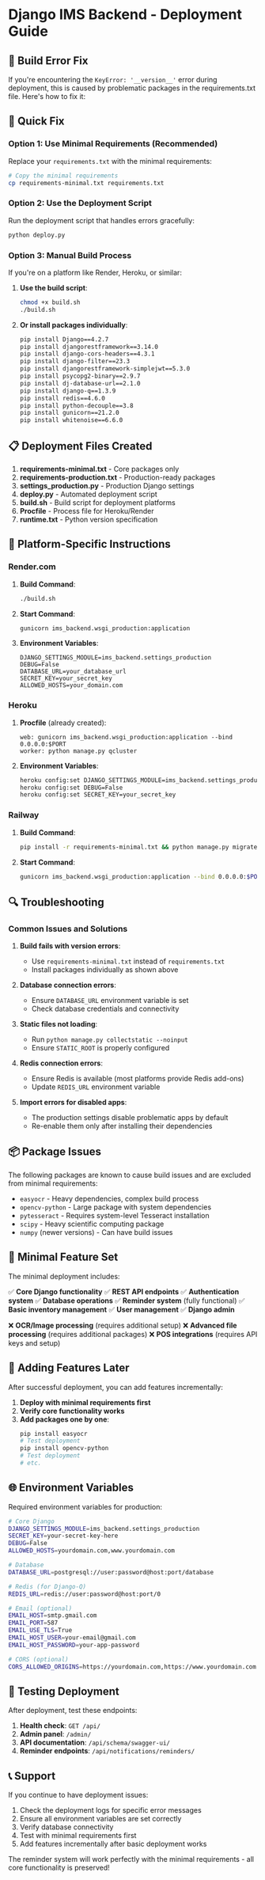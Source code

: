 # Django IMS Backend - Deployment Guide

## 🚨 Build Error Fix

If you're encountering the `KeyError: '__version__'` error during deployment, this is caused by problematic packages in the requirements.txt file. Here's how to fix it:

## 🔧 Quick Fix

### Option 1: Use Minimal Requirements (Recommended)

Replace your `requirements.txt` with the minimal requirements:

```bash
# Copy the minimal requirements
cp requirements-minimal.txt requirements.txt
```

### Option 2: Use the Deployment Script

Run the deployment script that handles errors gracefully:

```bash
python deploy.py
```

### Option 3: Manual Build Process

If you're on a platform like Render, Heroku, or similar:

1. **Use the build script**:
   ```bash
   chmod +x build.sh
   ./build.sh
   ```

2. **Or install packages individually**:
   ```bash
   pip install Django==4.2.7
   pip install djangorestframework==3.14.0
   pip install django-cors-headers==4.3.1
   pip install django-filter==23.3
   pip install djangorestframework-simplejwt==5.3.0
   pip install psycopg2-binary==2.9.7
   pip install dj-database-url==2.1.0
   pip install django-q==1.3.9
   pip install redis==4.6.0
   pip install python-decouple==3.8
   pip install gunicorn==21.2.0
   pip install whitenoise==6.6.0
   ```

## 📋 Deployment Files Created

1. **requirements-minimal.txt** - Core packages only
2. **requirements-production.txt** - Production-ready packages
3. **settings_production.py** - Production Django settings
4. **deploy.py** - Automated deployment script
5. **build.sh** - Build script for deployment platforms
6. **Procfile** - Process file for Heroku/Render
7. **runtime.txt** - Python version specification

## 🚀 Platform-Specific Instructions

### Render.com

1. **Build Command**:
   ```bash
   ./build.sh
   ```

2. **Start Command**:
   ```bash
   gunicorn ims_backend.wsgi_production:application
   ```

3. **Environment Variables**:
   ```
   DJANGO_SETTINGS_MODULE=ims_backend.settings_production
   DEBUG=False
   DATABASE_URL=your_database_url
   SECRET_KEY=your_secret_key
   ALLOWED_HOSTS=your_domain.com
   ```

### Heroku

1. **Procfile** (already created):
   ```
   web: gunicorn ims_backend.wsgi_production:application --bind 0.0.0.0:$PORT
   worker: python manage.py qcluster
   ```

2. **Environment Variables**:
   ```bash
   heroku config:set DJANGO_SETTINGS_MODULE=ims_backend.settings_production
   heroku config:set DEBUG=False
   heroku config:set SECRET_KEY=your_secret_key
   ```

### Railway

1. **Build Command**:
   ```bash
   pip install -r requirements-minimal.txt && python manage.py migrate && python manage.py collectstatic --noinput
   ```

2. **Start Command**:
   ```bash
   gunicorn ims_backend.wsgi_production:application --bind 0.0.0.0:$PORT
   ```

## 🔍 Troubleshooting

### Common Issues and Solutions

1. **Build fails with version errors**:
   - Use `requirements-minimal.txt` instead of `requirements.txt`
   - Install packages individually as shown above

2. **Database connection errors**:
   - Ensure `DATABASE_URL` environment variable is set
   - Check database credentials and connectivity

3. **Static files not loading**:
   - Run `python manage.py collectstatic --noinput`
   - Ensure `STATIC_ROOT` is properly configured

4. **Redis connection errors**:
   - Ensure Redis is available (most platforms provide Redis add-ons)
   - Update `REDIS_URL` environment variable

5. **Import errors for disabled apps**:
   - The production settings disable problematic apps by default
   - Re-enable them only after installing their dependencies

## 📦 Package Issues

The following packages are known to cause build issues and are excluded from minimal requirements:

- `easyocr` - Heavy dependencies, complex build process
- `opencv-python` - Large package with system dependencies
- `pytesseract` - Requires system-level Tesseract installation
- `scipy` - Heavy scientific computing package
- `numpy` (newer versions) - Can have build issues

## 🎯 Minimal Feature Set

The minimal deployment includes:

✅ **Core Django functionality**
✅ **REST API endpoints**
✅ **Authentication system**
✅ **Database operations**
✅ **Reminder system** (fully functional)
✅ **Basic inventory management**
✅ **User management**
✅ **Django admin**

❌ **OCR/Image processing** (requires additional setup)
❌ **Advanced file processing** (requires additional packages)
❌ **POS integrations** (requires API keys and setup)

## 🔄 Adding Features Later

After successful deployment, you can add features incrementally:

1. **Deploy with minimal requirements first**
2. **Verify core functionality works**
3. **Add packages one by one**:
   ```bash
   pip install easyocr
   # Test deployment
   pip install opencv-python
   # Test deployment
   # etc.
   ```

## 🌐 Environment Variables

Required environment variables for production:

```bash
# Core Django
DJANGO_SETTINGS_MODULE=ims_backend.settings_production
SECRET_KEY=your-secret-key-here
DEBUG=False
ALLOWED_HOSTS=yourdomain.com,www.yourdomain.com

# Database
DATABASE_URL=postgresql://user:password@host:port/database

# Redis (for Django-Q)
REDIS_URL=redis://user:password@host:port/0

# Email (optional)
EMAIL_HOST=smtp.gmail.com
EMAIL_PORT=587
EMAIL_USE_TLS=True
EMAIL_HOST_USER=your-email@gmail.com
EMAIL_HOST_PASSWORD=your-app-password

# CORS (optional)
CORS_ALLOWED_ORIGINS=https://yourdomain.com,https://www.yourdomain.com
```

## 🧪 Testing Deployment

After deployment, test these endpoints:

1. **Health check**: `GET /api/`
2. **Admin panel**: `/admin/`
3. **API documentation**: `/api/schema/swagger-ui/`
4. **Reminder endpoints**: `/api/notifications/reminders/`

## 📞 Support

If you continue to have deployment issues:

1. Check the deployment logs for specific error messages
2. Ensure all environment variables are set correctly
3. Verify database connectivity
4. Test with minimal requirements first
5. Add features incrementally after basic deployment works

The reminder system will work perfectly with the minimal requirements - all core functionality is preserved!
